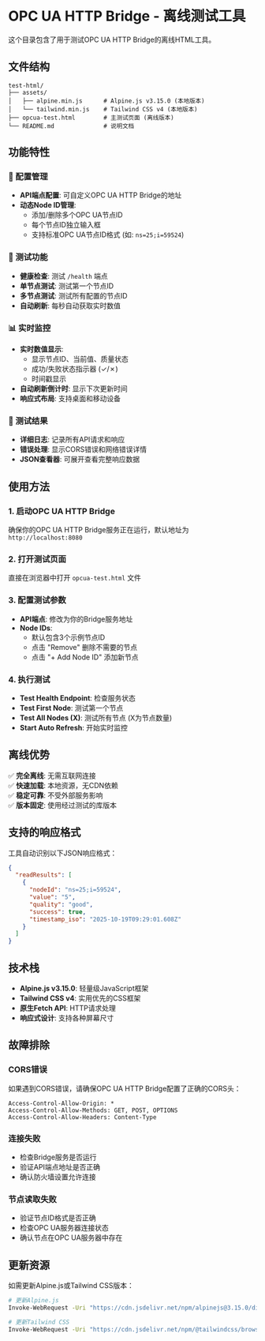 # OPC UA HTTP Bridge - 离线测试工具

这个目录包含了用于测试OPC UA HTTP Bridge的离线HTML工具。

## 文件结构

```
test-html/
├── assets/
│   ├── alpine.min.js      # Alpine.js v3.15.0 (本地版本)
│   └── tailwind.min.js    # Tailwind CSS v4 (本地版本)
├── opcua-test.html        # 主测试页面 (离线版本)
└── README.md              # 说明文档
```

## 功能特性

### 🔧 配置管理
- **API端点配置**: 可自定义OPC UA HTTP Bridge的地址
- **动态Node ID管理**: 
  - 添加/删除多个OPC UA节点ID
  - 每个节点ID独立输入框
  - 支持标准OPC UA节点ID格式 (如: `ns=25;i=59524`)

### 🧪 测试功能
- **健康检查**: 测试 `/health` 端点
- **单节点测试**: 测试第一个节点ID
- **多节点测试**: 测试所有配置的节点ID
- **自动刷新**: 每秒自动获取实时数值

### 📊 实时监控
- **实时数值显示**: 
  - 显示节点ID、当前值、质量状态
  - 成功/失败状态指示器 (✓/✗)
  - 时间戳显示
- **自动刷新倒计时**: 显示下次更新时间
- **响应式布局**: 支持桌面和移动设备

### 📝 测试结果
- **详细日志**: 记录所有API请求和响应
- **错误处理**: 显示CORS错误和网络错误详情
- **JSON查看器**: 可展开查看完整响应数据

## 使用方法

### 1. 启动OPC UA HTTP Bridge
确保你的OPC UA HTTP Bridge服务正在运行，默认地址为 `http://localhost:8080`

### 2. 打开测试页面
直接在浏览器中打开 `opcua-test.html` 文件

### 3. 配置测试参数
- **API端点**: 修改为你的Bridge服务地址
- **Node IDs**: 
  - 默认包含3个示例节点ID
  - 点击 "Remove" 删除不需要的节点
  - 点击 "+ Add Node ID" 添加新节点

### 4. 执行测试
- **Test Health Endpoint**: 检查服务状态
- **Test First Node**: 测试第一个节点
- **Test All Nodes (X)**: 测试所有节点 (X为节点数量)
- **Start Auto Refresh**: 开始实时监控

## 离线优势

✅ **完全离线**: 无需互联网连接  
✅ **快速加载**: 本地资源，无CDN依赖  
✅ **稳定可靠**: 不受外部服务影响  
✅ **版本固定**: 使用经过测试的库版本  

## 支持的响应格式

工具自动识别以下JSON响应格式：

```json
{
  "readResults": [
    {
      "nodeId": "ns=25;i=59524",
      "value": "5",
      "quality": "good",
      "success": true,
      "timestamp_iso": "2025-10-19T09:29:01.608Z"
    }
  ]
}
```

## 技术栈

- **Alpine.js v3.15.0**: 轻量级JavaScript框架
- **Tailwind CSS v4**: 实用优先的CSS框架
- **原生Fetch API**: HTTP请求处理
- **响应式设计**: 支持各种屏幕尺寸

## 故障排除

### CORS错误
如果遇到CORS错误，请确保OPC UA HTTP Bridge配置了正确的CORS头：
```
Access-Control-Allow-Origin: *
Access-Control-Allow-Methods: GET, POST, OPTIONS
Access-Control-Allow-Headers: Content-Type
```

### 连接失败
- 检查Bridge服务是否运行
- 验证API端点地址是否正确
- 确认防火墙设置允许连接

### 节点读取失败
- 验证节点ID格式是否正确
- 检查OPC UA服务器连接状态
- 确认节点在OPC UA服务器中存在

## 更新资源

如需更新Alpine.js或Tailwind CSS版本：

```bash
# 更新Alpine.js
Invoke-WebRequest -Uri "https://cdn.jsdelivr.net/npm/alpinejs@3.15.0/dist/cdn.min.js" -OutFile "assets/alpine.min.js"

# 更新Tailwind CSS
Invoke-WebRequest -Uri "https://cdn.jsdelivr.net/npm/@tailwindcss/browser@4" -OutFile "assets/tailwind.min.js"
```